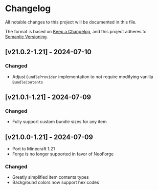 # Changelog
All notable changes to this project will be documented in this file.

The format is based on [Keep a Changelog](https://keepachangelog.com/en/1.0.0/),
and this project adheres to [Semantic Versioning](https://semver.org/spec/v2.0.0.html).

## [v21.0.2-1.21] - 2024-07-10
### Changed
- Adjust `BundleProvider` implementation to not require modifying vanilla `BundleContents`

## [v21.0.1-1.21] - 2024-07-09
### Changed
- Fully support custom bundle sizes for any item

## [v21.0.0-1.21] - 2024-07-09
- Port to Minecraft 1.21
- Forge is no longer supported in favor of NeoForge
### Changed
- Greatly simplified item contents types
- Background colors now support hex codes
